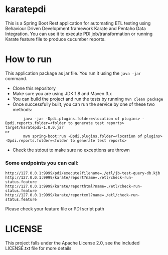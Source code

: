 # karatepdi

This is a Spring Boot Rest application for automating ETL testing using Behaviour Driven Development framework Karate and Pentaho Data Integration. You can use it to execute PDI job/transformation or running Karate feature file to produce cucumber reports.  

# How to run

This application package as jar file. You run it using the ```java -jar``` command. 

* Clone this repository 
* Make sure you are using JDK 1.8 and Maven 3.x
* You can build the project and run the tests by running ```mvn clean package```
* Once successfully built, you can run the service by one of these two methods:
```
        java -jar -Dpdi.plugins.folder=<location of plugins> -Dpdi.reports.folder=<folder to generate test reports> target/karatepdi-1.0.0.jar
or
        mvn spring-boot:run -Dpdi.plugins.folder=<location of plugins> -Dpdi.reports.folder=<folder to generate test reports> 
```
* Check the stdout to make sure no exceptions are thrown


### Some endpoints you can call:

```
http://127.0.0.1:9999/pdi/execute?filename=./etl/jb-test-query-db.kjb
http://127.0.0.1:9999/karate/report?name=./etl/check-run-status.feature
http://127.0.0.1:9999/karate/reporthtml?name=./etl/check-run-status.feature
http://127.0.0.1:9999/karate/reportxml?name=./etl/check-run-status.feature
```
Please check your feature file or PDI script path

# LICENSE

This project falls under the Apache License 2.0, see the included LICENSE.txt file for more details
